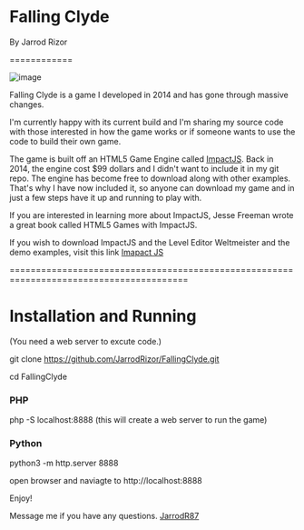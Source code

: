 Falling Clyde
============

By Jarrod Rizor

============

![image](https://user-images.githubusercontent.com/1922801/111210615-d4209280-85a3-11eb-832e-5a377ea376bc.png)

Falling Clyde is a game I developed in 2014 and has gone through massive changes.

I'm currently happy with its current build and I'm sharing my source code with those interested
in how the game works or if someone wants to use the code to build their own game. 

The game is built off an HTML5 Game Engine called [ImpactJS](https://github.com/phoboslab/impact). Back in 2014, the engine cost $99 dollars 
and I didn't want to include it in my git repo. The engine has become free to download along with other examples. That's why I have now included it, so anyone can download my game and in just a few steps have it up and running to play with.

If you are interested in learning more about ImpactJS, Jesse Freeman wrote a great book called 
HTML5 Games with ImpactJS.

If you wish to download ImpactJS and the Level Editor Weltmeister and the demo examples, visit this link
[Imapact JS](https://impactjs.com/download)

========================================================================================

# Installation and Running
(You need a web server to excute code.)

git clone https://github.com/JarrodRizor/FallingClyde.git

cd FallingClyde

### PHP 
php -S localhost:8888 (this will create a web server to run the game)

### Python
python3 -m http.server 8888

open browser and naviagte to http://localhost:8888 

Enjoy!

Message me if you have any questions.
[JarrodR87](https://twitter.com/JarrodR87)
